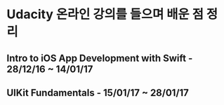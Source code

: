 # Udacity 온라인 강의를 들으며 배운 점 정리

## Intro to iOS App Development with Swift - 28/12/16 ~ 14/01/17

## UIKit Fundamentals - 15/01/17 ~ 28/01/17
